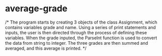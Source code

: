 # average-grade

/* The program starts by creating 3 objects of the class Assignment, which contains variables grade and name.
Using a series of print statements and inputs, the user is then directed through the process of defining these variables.
When the grade inputed, the ParseInt function is used to convert the data from string to integer.
The three grades are then summed and averaged, and this average is printed. */
